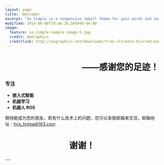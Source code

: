 ```yaml
---
layout: page
title:  Welcome!
excerpt: "So Simple is a responsive Jekyll theme for your words and images."
modified: 2014-08-08T19:44:38.564948-04:00
image:
  feature: so-simple-sample-image-5.jpg
  credit: WeGraphics
  creditlink: http://wegraphics.net/downloads/free-ultimate-blurred-background-pack/
---
```


<h1 style="text-align:right">——感谢您的足迹！ </h1>


### 专注
- **嵌入式智能**
- **机器学习**
- **机器人 ROS**

期待能成为您的朋友，若有什么技术上的问题，您可以发我邮箱来交流，邮箱地址：hyx_hntea@163.com

<h1 style="text-align:center">谢谢！ </h1>
---
